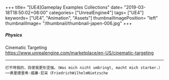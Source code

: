+++
title= "[UE4]Gameplay Examples Collections"
date= "2019-03-18T18:50:02+08:00"
categories= ["UnrealEngine4"]
tags= ["UE4"]
keywords= ["UE4", "Animation", "Assets"]
thumbnailImagePosition= "left"
thumbnailImage= "/thumbnail/thumbnail-japen-006.jpg"
+++

##### Physics
<!--more-->

Cinematic Targeting  
https://www.unrealengine.com/marketplace/en-US/cinematic-targeting

***
`打不垮我的，将使我更形坚强。（Was mich nicht umbringt, macht mich starker.）──弗里德里希·威廉·尼采（FriedrichWilhelmNietzsche`

